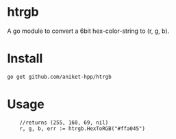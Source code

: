 # htrgb
A go module to convert a 6bit hex-color-string to (r, g, b).

# Install
```bash
go get github.com/aniket-hpp/htrgb
```

# Usage
```golang
    //returns (255, 160, 69, nil)
    r, g, b, err := htrgb.HexToRGB("#ffa045")
```